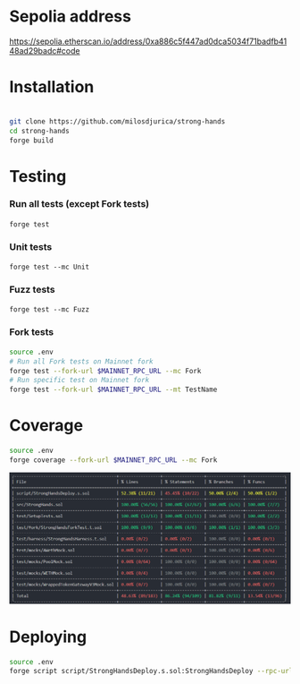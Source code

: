 # Sepolia address

https://sepolia.etherscan.io/address/0xa886c5f447ad0dca5034f71badfb4148ad29badc#code

# Installation

```sh

git clone https://github.com/milosdjurica/strong-hands
cd strong-hands
forge build

```

# Testing

### Run all tests (except Fork tests)

`forge test`

### Unit tests

`forge test --mc Unit`

### Fuzz tests

`forge test --mc Fuzz`

### Fork tests

```sh
source .env
# Run all Fork tests on Mainnet fork
forge test --fork-url $MAINNET_RPC_URL --mc Fork
# Run specific test on Mainnet fork
forge test --fork-url $MAINNET_RPC_URL --mt TestName

```

# Coverage

```sh
source .env
forge coverage --fork-url $MAINNET_RPC_URL --mc Fork
```

![Coverage image][Coverage-image-url]

# Deploying

```sh
source .env
forge script script/StrongHandsDeploy.s.sol:StrongHandsDeploy --rpc-url $SEPOLIA_RPC_URL --private-key $PRIVATE_KEY --broadcast --etherscan-api-key $ETHERSCAN_API_KEY --verify

```

[Coverage-image-url]: https://github.com/milosdjurica/strong-hands/blob/main/public/coverage.png

